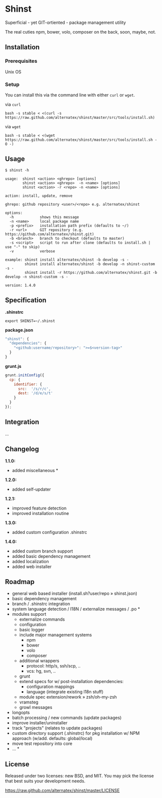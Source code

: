 Shinst
=============

Superficial - yet GIT-ortiented - package management utility

The real cuties npm, bower, volo, composer on the back, soon, maybe, not. 

Installation
------------

### Prerequisites

Unix OS

### Setup

You can install this via the command line with either `curl` or `wget`.

via `curl`

`bash -s stable < <(curl -s https://raw.github.com/alternatex/shinst/master/src/tools/install.sh)`

via `wget`

`bash -s stable < <(wget https://raw.github.com/alternatex/shinst/master/src/tools/install.sh -O -)`

Usage
-------------

```shell
$ shinst -h

usage:  shinst <action> <ghrepo> [options]
        shinst <action> <ghrepo>  -n <name> [options]
        shinst <action> -r <repo> -n <name> [options]

action: install, update, remove

ghrepo: github repository <user>/<repo> e.g. alternatex/shinst

options:
  -h            shows this message        
  -n <name>     local package name
  -p <prefix>   installation path prefix (defaults to ~/)
  -r <url>      GIT repository (e.g. https://github.com/alternatex/shinst.git)
  -b <branch>   branch to checkout (defaults to master)
  -s <script>   script to run after clone (defaults to install.sh | use "-" to skip)
  -v            verbose

example: shinst install alternatex/shinst -b develop -s -
         shinst install alternatex/shinst -b develop -n shinst-custom -s -
         shinst install -r https://github.com/alternatex/shinst.git -b develop -n shinst-custom -s -

version: 1.4.0

```

Specification
-------------

**.shinstrc**

```shell
export SHINST=~/.shinst
```

**package.json**

```javascript
"shinst": {
  "dependencies": {
    "<github:username/repository>": ">=$<version-tag>"
  }
} 
```

**grunt.js**

```javascript
grunt.initConfig({
  cp: {
    identifier: {
      src:  '/s/r/c',
      dest: '/d/e/s/t'
    }
  }
});
```

Integration
-----------
...

Changelog
-------------
**1.1.0:**<br/>
* added miscellaneous \*

**1.2.0:**<br/>
* added self-updater

**1.2.1:**<br/>
* improved feature detection
* improved installation routine

**1.3.0:**<br/>
* added custom configuration .shinstrc

**1.4.0:**<br/>
* added custom branch support
* added basic dependency management
* added localization 
* added web installer

Roadmap
-------------
- general web based installer (install.sh?user/repo » shinst.json)
- basic dependency management
- branch / .shinstrc integration
- system language detection / l18N / externalize messages / .po *
- modules support
  - externalize commands 
  - configuration 
  - basic logger
  - include major management systems 
      - npm
      - bower
      - volo
      - composer      
  - additional wrappers
      - protocol: http/s, ssh/scp, ..
      - vcs: hg, svn, ..
  - grunt 
  - extend specs for w/ post-installation dependencies:
      - configuration mappings
      - language (integrate existing l18n stuff)
  - module spec extension/rework » zsh/oh-my-zsh  
  - vramsteg  
  - growl messages 
- longopts     
- batch processing / new commands (update packages)
- improve installer/uninstaller
- track "projects" (relates to update packages)
- custom directory support (.shinstrc) for pkg installation w/ NPM approach (w/add. defaults: global/local)
- move test repository into core
- ... *

License
-------------
Released under two licenses: new BSD, and MIT. You may pick the
license that best suits your development needs.

https://raw.github.com/alternatex/shinst/master/LICENSE